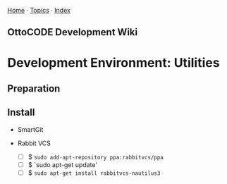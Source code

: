 [Home](./Home.mkd) &middot; [Topics](./Topics.mkd) &middot; [Index](./Index.mkd)

## OttoCODE Development Wiki
# Development Environment: Utilities

## Preparation

## Install

* SmartGit

* Rabbit VCS
    * [ ] $ `sudo add-apt-repository ppa:rabbitvcs/ppa`
    * [ ] $ `sudo apt-get update'
    * [ ] $ `sudo apt-get install rabbitvcs-nautilus3`